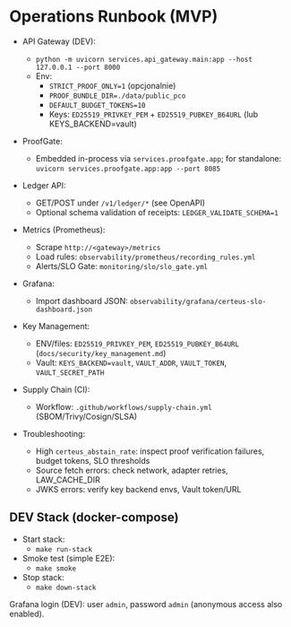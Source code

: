 # Operations Runbook (MVP)

- API Gateway (DEV):
  - `python -m uvicorn services.api_gateway.main:app --host 127.0.0.1 --port 8000`
  - Env:
    - `STRICT_PROOF_ONLY=1` (opcjonalnie)
    - `PROOF_BUNDLE_DIR=./data/public_pco`
    - `DEFAULT_BUDGET_TOKENS=10`
    - Keys: `ED25519_PRIVKEY_PEM` + `ED25519_PUBKEY_B64URL` (lub KEYS_BACKEND=vault)

- ProofGate:
  - Embedded in-process via `services.proofgate.app`; for standalone: `uvicorn services.proofgate.app:app --port 8085`

- Ledger API:
  - GET/POST under `/v1/ledger/*` (see OpenAPI)
  - Optional schema validation of receipts: `LEDGER_VALIDATE_SCHEMA=1`

- Metrics (Prometheus):
  - Scrape `http://<gateway>/metrics`
  - Load rules: `observability/prometheus/recording_rules.yml`
  - Alerts/SLO Gate: `monitoring/slo/slo_gate.yml`

- Grafana:
  - Import dashboard JSON: `observability/grafana/certeus-slo-dashboard.json`

- Key Management:
  - ENV/files: `ED25519_PRIVKEY_PEM`, `ED25519_PUBKEY_B64URL` (`docs/security/key_management.md`)
  - Vault: `KEYS_BACKEND=vault`, `VAULT_ADDR`, `VAULT_TOKEN`, `VAULT_SECRET_PATH`

- Supply Chain (CI):
  - Workflow: `.github/workflows/supply-chain.yml` (SBOM/Trivy/Cosign/SLSA)

- Troubleshooting:
  - High `certeus_abstain_rate`: inspect proof verification failures, budget tokens, SLO thresholds
  - Source fetch errors: check network, adapter retries, LAW_CACHE_DIR
  - JWKS errors: verify key backend envs, Vault token/URL
## DEV Stack (docker-compose)

- Start stack:
  - `make run-stack`
- Smoke test (simple E2E):
  - `make smoke`
- Stop stack:
  - `make down-stack`

Grafana login (DEV): user `admin`, password `admin` (anonymous access also enabled).

